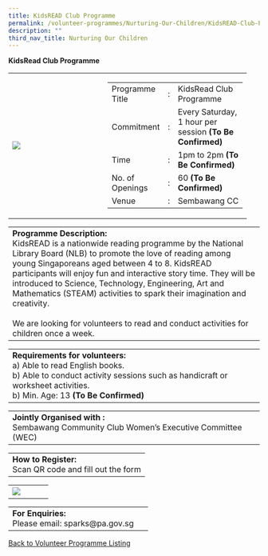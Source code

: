 ```yaml
---
title: KidsREAD Club Programme
permalink: /volunteer-programmes/Nurturing-Our-Children/KidsREAD-Club-Programme/
description: ""
third_nav_title: Nurturing Our Children
---
```

**KidsRead Club Programme**

<table border="0" width="100%">
	<tr>
		<td width="40%">
			<img src="/images/KidsRead%201.png" style="width=200px;height=auto;"/>
		</td>
		<td width="60%">
			<table border="0" width="100%">
				<tr>
					<td width="20%">
						Programme Title
					</td>
					<td width="5%">
						:
					</td>
					<td  width="75%">
						KidsRead Club Programme
					</td>
				</tr>
				<tr>
					<td width="20%">
						Commitment
					</td>
					<td width="5%">
						:
					</td>
					<td  width="75b>%">
						Every Saturday, 1 hour per session <b>(To Be Confirmed)</b>
					</td>
				</tr>
				<tr>
					<td width="20%">
						Time
					</td>
					<td width="5%">
						:
					</td>
					<td  width="75%">
						1pm to 2pm <b>(To Be Confirmed)</b>
					</td>
				</tr>
				<tr>
					<td width="20%">
						No. of Openings
					</td>
					<td width="5%">
						:
					</td>
					<td  width="75%">
						60 <b>(To Be Confirmed)</b>
					</td>
				</tr>
				<tr>
					<td width="20%">
						Venue
					</td>
					<td width="5%">
						:
					</td>
					<td  width="75%">
						   Sembawang CC
					</td>
				</tr>
			</table>
		</td>
	</tr>
</table>

<table border="0" width="100%">
	<tr>
		<td>
			<b>Programme Description:</b><br>
			   KidsREAD is a nationwide reading programme by the National Library Board (NLB) to promote the love of reading among young Singaporeans aged between 4 to 8. KidsREAD participants will enjoy fun and interactive story time. They will be introduced to Science, Technology, Engineering, Art and Mathematics (STEAM) activities to spark their imagination and creativity. <br> 
			<br>We are looking for volunteers to read and conduct activities for children once a week.
		</td>
	</tr>
</table>

<table border="0" width="100%">
	<tr>
		<td>
			<b>Requirements for volunteers:</b><br>
			a) Able to read English books.<br>
			b) Able to conduct activity sessions such as handicraft or worksheet activities. <br>
b) Min. Age: 13 <b>(To Be Confirmed)</b>
		</td>
	</tr>
</table>

<table border="0" width="100%">
	<tr>
		<td>
			<b>Jointly Organised with :</b><br>
			     Sembawang Community Club Women’s Executive Committee (WEC)
			&nbsp;
		</td>
	</tr>
</table>

<table border="0" width="100%">
	<tr>
		<td>
			<b>How to Register:</b><br>
			Scan QR code and fill out the form <br>
		</td>
	</tr>
</table>

<table border="0" width="100%">
	<tr>
		<td width="40%">
			<img src="/images/KidsRead%20Club%20Programme.png" style="width=200px;height=auto;"/>
		</td>
		<td>
			&nbsp;
		</td>
	</tr>
	</table>

<table border="0" width="100%">
	<tr>
		<td>
			<b>For Enquiries:</b><br>
			Please email: sparks@pa.gov.sg<br>
		</td>
		<td>
			&nbsp;
		</td>
	</tr>
</table>

<a href="/volunteer-programmes/Programmes">
	Back to Volunteer Programme Listing
	</a>